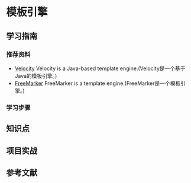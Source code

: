 # 模板引擎

## 学习指南

### 推荐资料

* [Velocity](http://velocity.apache.org) Velocity is a Java-based template engine.(Velocity是一个基于Java的模板引擎。)
* [FreeMarker](https://freemarker.apache.org) FreeMarker is a template engine.(FreeMarker是一个模板引擎。)

### 学习步骤

## 知识点

## 项目实战

## 参考文献
